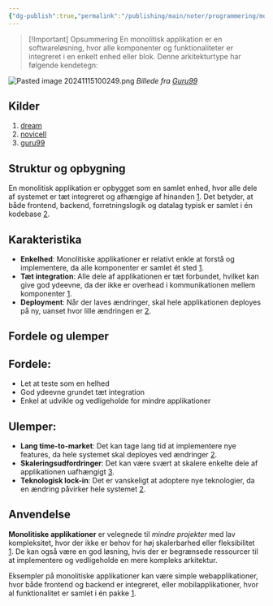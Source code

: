 ```yaml
---
{"dg-publish":true,"permalink":"/publishing/main/noter/programmering/monolitiske-applikationer/","dgHomeLink":"false","dgShowBacklinks":"false","dgShowLocalGraph":"false","dgShowFileTree":"false","dgEnableSearch":"false","dgShowToc":"false","created":"2024-11-15T10:01:57.240+01:00"}
---
```


> [!Important] Opsummering
> En monolitisk applikation er en softwareløsning, hvor alle komponenter og funktionaliteter er integreret i en enkelt enhed eller blok. Denne arkitekturtype har følgende kendetegn:

![Pasted image 20241115100249.png](/img/user/Resource/98_Images/Pasted%20image%2020241115100249.png)
*Billede fra [Guru99](https://www.guru99.com/da/microservices-tutorial.html)*

## Kilder
1. [dream](https://www.perplexity.ai/search/hvad-er-en-monolittisk-applika-ByVc0nSuQp6zO8KAc8rUOg)
2. [novicell](https://www.novicell.com/dk/viden/guide-til-udfasning-af-legacy-systemer/)
3. [guru99](https://www.guru99.com/da/microservices-tutorial.html)
## Struktur og opbygning

En monolitisk applikation er opbygget som en samlet enhed, hvor alle dele af systemet er tæt integreret og afhængige af hinanden [1](https://dream.dk/monolitisk/). Det betyder, at både frontend, backend, forretningslogik og datalag typisk er samlet i én kodebase [2](https://www.novicell.com/dk/viden/guide-til-udfasning-af-legacy-systemer/).

## Karakteristika

- **Enkelhed**: Monolitiske applikationer er relativt enkle at forstå og implementere, da alle komponenter er samlet ét sted [1](https://dream.dk/monolitisk/).
- **Tæt integration**: Alle dele af applikationen er tæt forbundet, hvilket kan give god ydeevne, da der ikke er overhead i kommunikationen mellem komponenter [1](https://dream.dk/monolitisk/).
- **Deployment**: Når der laves ændringer, skal hele applikationen deployes på ny, uanset hvor lille ændringen er [2](https://www.novicell.com/dk/viden/guide-til-udfasning-af-legacy-systemer/).

## Fordele og ulemper

## Fordele:

- Let at teste som en helhed
- God ydeevne grundet tæt integration
- Enkel at udvikle og vedligeholde for mindre applikationer

## Ulemper:

- **Lang time-to-market**: Det kan tage lang tid at implementere nye features, da hele systemet skal deployes ved ændringer [2](https://www.novicell.com/dk/viden/guide-til-udfasning-af-legacy-systemer/).
- **Skaleringsudfordringer**: Det kan være svært at skalere enkelte dele af applikationen uafhængigt [3](https://www.guru99.com/da/microservices-tutorial.html).
- **Teknologisk lock-in**: Det er vanskeligt at adoptere nye teknologier, da en ændring påvirker hele systemet [2](https://www.novicell.com/dk/viden/guide-til-udfasning-af-legacy-systemer/).

## Anvendelse

**Monolitiske applikationer** er velegnede til *mindre projekter* med lav kompleksitet, hvor der ikke er behov for høj skalerbarhed eller fleksibilitet [1](https://dream.dk/monolitisk/). De kan også være en god løsning, hvis der er begrænsede ressourcer til at implementere og vedligeholde en mere kompleks arkitektur.

Eksempler på monolitiske applikationer kan være simple webapplikationer, hvor både frontend og backend er integreret, eller mobilapplikationer, hvor al funktionalitet er samlet i én pakke [1](https://dream.dk/monolitisk/).